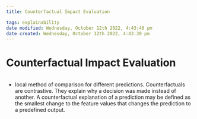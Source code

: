 ```yaml
---
title: Counterfactual Impact Evaluation

tags: explainability 
date modified: Wednesday, October 12th 2022, 4:43:40 pm
date created: Wednesday, October 12th 2022, 4:43:39 pm
---
```


# Counterfactual Impact Evaluation
```toc
```

- local method of comparison for different predictions. Counterfactuals are contrastive. They explain why a decision was made instead of another. A counterfactual explanation of a prediction may be defined as the smallest change to the feature values that changes the prediction to a predefined output.



